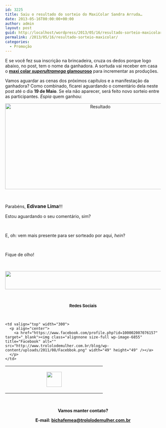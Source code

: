```yaml
---
id: 3225
title: Saiu o resultado do sorteio do MaxiColar Sandra Arruda…
date: 2013-05-16T00:00:00+00:00
author: admin
layout: post
guid: http://localhost/wordpress/2013/05/16/resultado-sorteio-maxicolar/
permalink: /2013/05/16/resultado-sorteio-maxicolar/
categories:
  - Promoção
---
```

E se você fez sua inscrição na brincadeira, cruza os dedos porque logo abaixo, no post, tem o nome da ganhadora. A sortuda vai receber em casa o [**maxi colar _superultramega_ glamouroso**](http://www.trololodemulher.com.br/2013/05/07/sorteio-maxi-colar/) para incrementar as produções.

Vamos aguardar as cenas dos próximos capítulos e a manifestação da ganhadora? Como combinado, ficarei aguardando o comentário dela neste post até o dia **19 de Maio**. Se ela não aparecer, será feito novo sorteio entre as participantes. _Espia_ quem ganhou:

<!--more-->

<p align="center">
  <a href="http://www.trololodemulher.com.br/blog/wp-content/uploads/2013/05/Resultado.png"><img class="alignnone size-full wp-image-9461" alt="Resultado" src="http://www.trololodemulher.com.br/blog/wp-content/uploads/2013/05/Resultado.png" width="600" height="278" /></a>
</p>

&nbsp;

Parabéns, **<span style="font-size: medium;">Edivane Lima</span>**!!!

Estou aguardando o seu comentário, sim?

&nbsp;

E, oh: vem mais presente para ser sorteado por aqui, _hein_?

&nbsp;

Fique de olho!

&nbsp;

<p align="center">
  <a href="http://feedburner.google.com/fb/a/mailverify?uri=blogbichafemea&loc=pt_BR" target="_blank"><img class="alignnone size-full wp-image-8451" title="Assine o Bicha Fêmea grátis!" alt="" src="http://www.trololodemulher.com.br/blog/wp-content/uploads/2012/01/rodapé.png" width="600" height="59" /></a>
</p>

&nbsp;

<p align="center">
  <strong><span style="font-size: small;">Redes Sociais</span></strong>
</p>

&nbsp;

<table width="600" border="0" cellspacing="0" cellpadding="2">
  <tr>
    <td valign="top" width="300">
      <p align="center">
        <a href="https://twitter.com/#%21/bichafemea" target="_blank"><img class="alignnone size-full wp-image-6857" title="Twitter" alt="" src="http://www.trololodemulher.com.br/blog/wp-content/uploads/2011/08/Twitter.png" width="49" height="49" /></a>
      </p>
    </td>
    
    <td valign="top" width="300">
      <p align="center">
        <a href="https://www.facebook.com/profile.php?id=100002007076157" target="_blank"><img class="alignnone size-full wp-image-6855" title="Facebook" alt="" src="http://www.trololodemulher.com.br/blog/wp-content/uploads/2011/08/Facebbok.png" width="49" height="49" /></a>
      </p>
    </td>
  </tr>
</table>

&nbsp;

<p align="center">
  <strong>Vamos manter contato?</strong>
</p>

<p align="center">
  <strong>E-mail: <a href="mailto:bichafemea@trololodemulher.com.br">bichafemea@trololodemulher.com.br</a></strong>
</p>

<p align="center">
